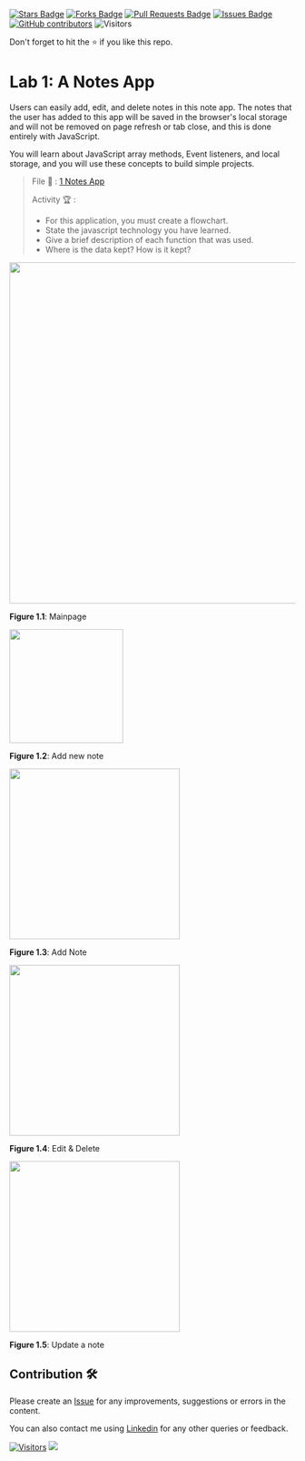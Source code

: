 <a href="https://github.com/drshahizan/learn-php/stargazers"><img src="https://img.shields.io/github/stars/drshahizan/learn-php" alt="Stars Badge"/></a>
<a href="https://github.com/drshahizan/learn-php/network/members"><img src="https://img.shields.io/github/forks/drshahizan/learn-php" alt="Forks Badge"/></a>
<a href="https://github.com/drshahizan/learn-php/pulls"><img src="https://img.shields.io/github/issues-pr/drshahizan/learn-php" alt="Pull Requests Badge"/></a>
<a href="https://github.com/drshahizan/learn-php/issues"><img src="https://img.shields.io/github/issues/drshahizan/learn-php" alt="Issues Badge"/></a>
<a href="https://github.com/drshahizan/learn-php/graphs/contributors"><img alt="GitHub contributors" src="https://img.shields.io/github/contributors/drshahizan/learn-php?color=2b9348"></a>
![Visitors](https://api.visitorbadge.io/api/visitors?path=https%3A%2F%2Fgithub.com%2Fdrshahizan%2Flearn-php&labelColor=%23d9e3f0&countColor=%23697689&style=flat)

Don't forget to hit the :star: if you like this repo.

# Lab 1: A Notes App

Users can easily add, edit, and delete notes in this note app. The notes that the user has added to this app will be saved in the browser's local storage and will not be removed on page refresh or tab close, and this is done entirely with JavaScript.

You will learn about JavaScript array methods, Event listeners, and local storage, and you will use these concepts to build simple projects.

> File 📁 : [1 Notes App](./download/1Notes%20App)
> 
> Activity 🏆 :
> - For this application, you must create a flowchart.
> - State the javascript technology you have learned.
> - Give a brief description of each function that was used.
> - Where is the data kept? How is it kept?

<img src="./download/L1adv-a.png" width="600" />

**Figure 1.1**: Mainpage

<img src="./download/L1adv-b.png" width="200" />

**Figure 1.2**: Add new note

<img src="./download/L1adv-c.png" width="300" />

**Figure 1.3**: Add Note

<img src="./download/L1adv-d.png" width="300" />

**Figure 1.4**: Edit & Delete

<img src="./download/L1adv-e.png" width="300" />

**Figure 1.5**: Update a note


## Contribution 🛠️
Please create an [Issue](https://github.com/drshahizan/learn-php/issues) for any improvements, suggestions or errors in the content.

You can also contact me using [Linkedin](https://www.linkedin.com/in/drshahizan/) for any other queries or feedback.

[![Visitors](https://api.visitorbadge.io/api/visitors?path=https%3A%2F%2Fgithub.com%2Fdrshahizan&labelColor=%23697689&countColor=%23555555&style=plastic)](https://visitorbadge.io/status?path=https%3A%2F%2Fgithub.com%2Fdrshahizan)
![](https://hit.yhype.me/github/profile?user_id=81284918)

